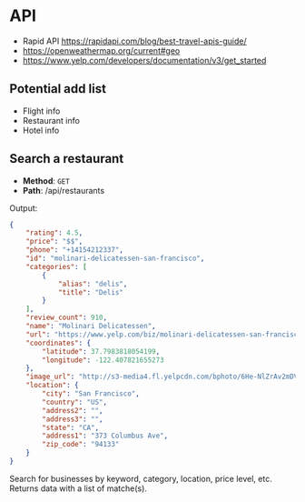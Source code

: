 # API

* Rapid API https://rapidapi.com/blog/best-travel-apis-guide/
* https://openweathermap.org/current#geo
* https://www.yelp.com/developers/documentation/v3/get_started

## Potential add list
* Flight info
* Restaurant info
* Hotel info

## Search a restaurant 

* **Method**: `GET`
* **Path**: /api/restaurants

Output:

```json
{
    "rating": 4.5,
    "price": "$$",
    "phone": "+14154212337",
    "id": "molinari-delicatessen-san-francisco",
    "categories": [
        {
            "alias": "delis",
            "title": "Delis"
        }
    ],
    "review_count": 910,
    "name": "Molinari Delicatessen",
    "url": "https://www.yelp.com/biz/molinari-delicatessen-san-francisco",
    "coordinates": {
        "latitude": 37.7983818054199,
        "longitude": -122.407821655273
    },
    "image_url": "http://s3-media4.fl.yelpcdn.com/bphoto/6He-NlZrAv2mDV-yg6jW3g/o.jpg",
    "location": {
        "city": "San Francisco",
        "country": "US",
        "address2": "",
        "address3": "",
        "state": "CA",
        "address1": "373 Columbus Ave",
        "zip_code": "94133"
    }
}
```

Search for businesses by keyword, category, location, price level, etc.
Returns data with a list of matche(s).

